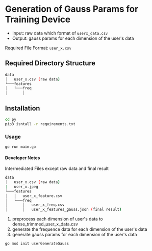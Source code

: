 # Generation of Gauss Params for Training Device

- Input:  raw data which format of `userx_data.csv`
- Output: gauss params for each dimension of the user's data

Required File Format:
`user_x.csv`

## Required Directory Structure

```bash
data 
│   user_x.csv (raw data)
└───features
│   └───freq 
│       │ 
```

## Installation

```bash
cd py
pip3 isntall -r requirements.txt
```

### Usage

```golang
go run main.go
```

#### Developer Notes

Intermediated Files except raw data and final result

```bash
data 
│   user_x.csv (raw data)
|   user_x.jpeg 
└───features
│   │   user_x_feature.csv
│   └───freq
│       │   user_x_freq.csv
│       │   user_x_features_gauss.json (final result)
```

1. preprocess each dimension of user's data to dense_trimmed_user_x_data.csv
2. generate the frequence data for each dimension of the user's data
3. generate gauss params for each dimension of the user's data

```golang
go mod init userGenerateGauss
```
